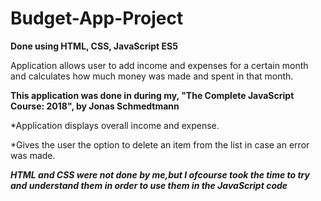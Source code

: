 # Budget-App-Project

**Done using HTML, CSS, JavaScript ES5**


Application allows user to add income and expenses for a certain month and calculates how much money was made and spent in that month.

**This application was done in during my, "The Complete JavaScript Course: 2018", by Jonas Schmedtmann**

*Application displays overall income and expense.

*Gives the user the option to delete an item from the list in case an error was made.


***HTML and CSS were not done by me,but I ofcourse took the time to try and understand them in order to use them in the JavaScript code***
